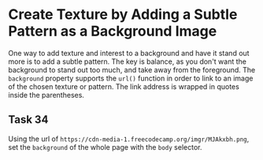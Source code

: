 # Create Texture by Adding a Subtle Pattern as a Background Image
One way to add texture and interest to a background and have it stand out more is to add a subtle pattern. The key is balance, as you don't want the background to stand out too much, and take away from the foreground. The `background` property supports the `url()` function in order to link to an image of the chosen texture or pattern. The link address is wrapped in quotes inside the parentheses.
## Task 34
Using the url of `https://cdn-media-1.freecodecamp.org/imgr/MJAkxbh.png`, set the `background` of the whole page with the `body` selector.



